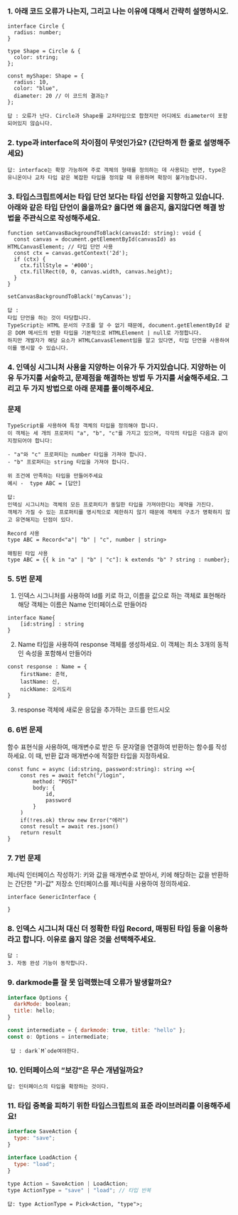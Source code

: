 ### 1. 아래 코드 오류가 나는지, 그리고 나는 이유에 대해서 간략히 설명하시오.

```
interface Circle {
  radius: number;
}

type Shape = Circle & {
  color: string;
};

const myShape: Shape = {
  radius: 10,
  color: "blue",
  diameter: 20 // 이 코드의 결과는?
};
```

```
답 : 오류가 난다. Circle과 Shape를 교차타입으로 합쳤지만 어디에도 diameter이 포함되어있지 않습니다.
```

### 2. type과 interface의 차이점이 무엇인가요? (간단하게 한 줄로 설명해주세요)

```
답: interface는 확장 가능하며 주로 객체의 형태를 정의하는 데 사용되는 반면, type은 유니온이나 교차 타입 같은 복잡한 타입을 정의할 때 유용하며 확장이 불가능합니다.
```

### 3. 타입스크립트에서는 타입 단언 보다는 타입 선언을 지향하고 있습니다. 아래와 같은 타입 단언이 옳을까요? 옳다면 왜 옳은지, 옳지않다면 해결 방법을 주관식으로 작성해주세요.

```
function setCanvasBackgroundToBlack(canvasId: string): void {
  const canvas = document.getElementById(canvasId) as HTMLCanvasElement; // 타입 단언 사용
  const ctx = canvas.getContext('2d');
  if (ctx) {
    ctx.fillStyle = '#000';
    ctx.fillRect(0, 0, canvas.width, canvas.height);
  }
}

setCanvasBackgroundToBlack('myCanvas');
```

```
답 :
타입 단언을 하는 것이 타당합니다.
TypeScript는 HTML 문서의 구조를 알 수 없기 때문에, document.getElementById 같은 DOM 메서드의 반환 타입을 기본적으로 HTMLElement | null로 가정합니다.
하지만 개발자가 해당 요소가 HTMLCanvasElement임을 알고 있다면, 타입 단언을 사용하여 이를 명시할 수 있습니다.
```

### 4. 인덱싱 시그니처 사용을 지양하는 이유가 두 가지있습니다. 지양하는 이유 두가지를 서술하고, 문제점을 해결하는 방법 두 가지를 서술해주세요. 그리고 두 가지 방법으로 아래 문제를 풀이해주세요.

### 문제

```
TypeScript를 사용하여 특정 객체의 타입을 정의해야 합니다.
이 객체는 세 개의 프로퍼티 "a", "b", "c"를 가지고 있으며, 각각의 타입은 다음과 같이 지정되어야 합니다:

- "a"와 "c" 프로퍼티는 number 타입을 가져야 합니다.
- "b" 프로퍼티는 string 타입을 가져야 합니다.

위 조건에 만족하는 타입을 만들어주세요
예시 -  type ABC = [답안]
```

```
답:
인덱싱 시그니처는 객체의 모든 프로퍼티가 동일한 타입을 가져야한다는 제약을 가진다.
객체가 가질 수 있는 프로퍼티를 명시적으로 제한하지 않기 때문에 객체의 구조가 명확하지 않고 유연해지는 단점이 있다.

Record 사용
type ABC = Record<"a"| "b" | "c", number | string>

매핑된 타입 사용
type ABC = {{ k in "a" | "b" | "c"]: k extends "b" ? string : number};
```

### 5. 5번 문제

1. 인덱스 시그니처를 사용하여 Id를 키로 하고, 이름을 값으로 하는 객체로 표현해라 해당 객체는 이름은 Name 인터페이스로 만들어라

```
interface Name{
    [id:string] : string
}
```

2. Name 타입을 사용하여 response 객체를 생성하세요. 이 객체는 최소 3개의 동적인 속성을 포함해서 만들어라

```
const response : Name = {
    firstName: 준혁,
    lastName: 신,
    nickName: 오리도리
}
```

3. response 객체에 새로운 응답을 추가하는 코드를 만드시오

### 6. 6번 문제

함수 표현식을 사용하여, 매개변수로 받은 두 문자열을 연결하여 반환하는 함수를 작성하세요. 이 때, 반환 값과 매개변수에 적절한 타입을 지정하세요.

```
const func = async (id:string, password:string): string =>{
    const res = await fetch("/login",
        method: "POST"
        body: {
            id,
            password
        }
    )
    if(!res.ok) throw new Error("에러")
    const result = await res.json()
    return result
}
```

### 7. 7번 문제

제너릭 인터페이스 작성하기: 키와 값을 매개변수로 받아서, 키에 해당하는 값을 반환하는 간단한 "키-값" 저장소 인터페이스를 제너릭을 사용하여 정의하세요.

```
interface GenericInterface {

}
```

### 8. 인덱스 시그니처 대신 더 정확한 타입 Record, 매핑된 타입 등을 이용하라고 합니다. 이유로 옳지 않은 것을 선택해주세요.

```
답 :
3. 자동 완성 기능이 동작합니다.
```

### 9. darkmode를 잘 못 입력했는데 오류가 발생할까요?

```jsx
interface Options {
  darkMode: boolean;
  title: hello;
}

const intermediate = { darkmode: true, title: "hello" };
const o: Options = intermediate;
```

```
 답 : dark`M`ode여야한다.
```

### 10. 인터페이스의 “보강”은 무슨 개념일까요?

```
답: 인터페이스의 타입을 확장하는 것이다.
```

### 11. 타입 중복을 피하기 위한 타입스크립트의 표준 라이브러리를 이용해주세요!

```jsx
interface SaveAction {
  type: "save";
}

interface LoadAction {
  type: "load";
}

type Action = SaveAction | LoadAction;
type ActionType = "save" | "load"; // 타입 반복
```

```
답: type ActionType = Pick<Action, "type">;
```
